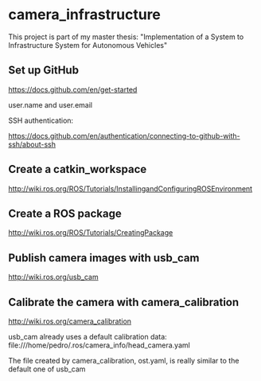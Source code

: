 camera_infrastructure
====
This project is part of my master thesis: "Implementation of a System to Infrastructure System for Autonomous Vehicles"

Set up GitHub
------
https://docs.github.com/en/get-started

user.name and user.email

SSH authentication:

https://docs.github.com/en/authentication/connecting-to-github-with-ssh/about-ssh 

Create a catkin_workspace
----
http://wiki.ros.org/ROS/Tutorials/InstallingandConfiguringROSEnvironment

Create a ROS package
----
http://wiki.ros.org/ROS/Tutorials/CreatingPackage


Publish camera images with usb_cam
----
http://wiki.ros.org/usb_cam

Calibrate the camera with camera_calibration
----
http://wiki.ros.org/camera_calibration

usb_cam already uses a default calibration data: file:///home/pedro/.ros/camera_info/head_camera.yaml

The file created by camera_calibration, ost.yaml, is really similar to the default one of usb_cam
